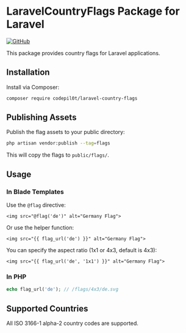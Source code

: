 # LaravelCountryFlags Package for Laravel

[![GitHub](https://img.shields.io/github/stars/codepil0t/laravel-country-flags)](https://github.com/codepil0t/laravel-country-flags)

This package provides country flags for Laravel applications.

## Installation

Install via Composer:

```bash
composer require codepil0t/laravel-country-flags
```

## Publishing Assets

Publish the flag assets to your public directory:

```bash
php artisan vendor:publish --tag=flags
```

This will copy the flags to `public/flags/`.

## Usage

### In Blade Templates

Use the `@flag` directive:

```blade
<img src="@flag('de')" alt="Germany Flag">
```

Or use the helper function:

```blade
<img src="{{ flag_url('de') }}" alt="Germany Flag">
```

You can specify the aspect ratio (1x1 or 4x3, default is 4x3):

```blade
<img src="{{ flag_url('de', '1x1') }}" alt="Germany Flag">
```

### In PHP

```php
echo flag_url('de'); // /flags/4x3/de.svg
```

## Supported Countries

All ISO 3166-1 alpha-2 country codes are supported.
